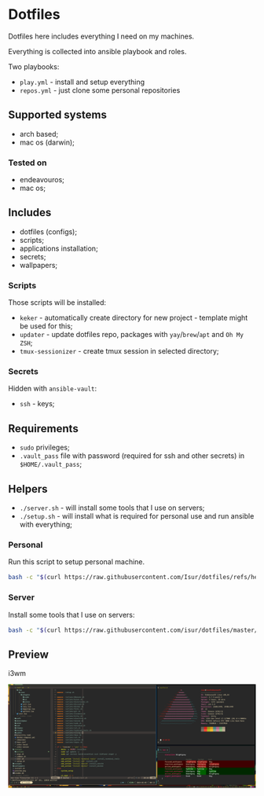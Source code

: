 # Dotfiles

Dotfiles here includes everything I need on my machines.

Everything is collected into ansible playbook and roles.

Two playbooks:
- `play.yml` - install and setup everything
- `repos.yml` - just clone some personal repositories

## Supported systems

- arch based;
- mac os (darwin);

### Tested on

- endeavouros;
- mac os;

## Includes

- dotfiles (configs);
- scripts;
- applications installation;
- secrets;
- wallpapers;

### Scripts

Those scripts will be installed:

- `keker` - automatically create directory for new project - template might be used for this;
- `updater` - update dotfiles repo, packages with `yay`/`brew`/`apt` and `Oh My ZSH`;
- `tmux-sessionizer` - create tmux session in selected directory;

### Secrets

Hidden with `ansible-vault`:
- `ssh` - keys;

## Requirements

- `sudo` privileges;
- `.vault_pass` file with password (required for ssh and other secrets) in `$HOME/.vault_pass`;


## Helpers

- `./server.sh` - will install some tools that I use on servers;
- `./setup.sh` - will install what is required for personal use and run ansible with everything;

### Personal
Run this script to setup personal machine.

```sh
bash -c "$(curl https://raw.githubusercontent.com/Isur/dotfiles/refs/heads//ansible/setup.sh)"
```

### Server

Install some tools that I use on servers:

```sh
bash -c "$(curl https://raw.githubusercontent.com/isur/dotfiles/master/install/server.sh)"
```

## Preview
i3wm

![Preview](./i3wm.png)
